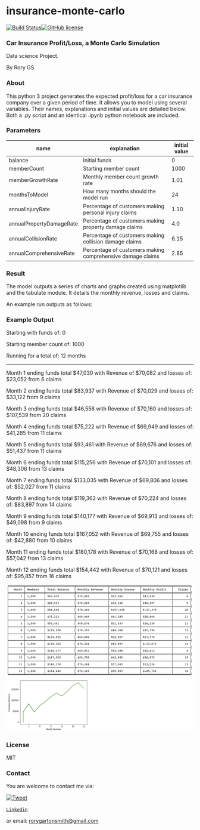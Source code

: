 # insurance-monte-carlo

[![Build Status](https://travis-ci.org/joemccann/dillinger.svg?branch=master)](https://travis-ci.org/joemccann/dillinger)[![GitHub license](https://img.shields.io/github/license/sultan99/react-on-lambda.svg)](https://github.com/sultan99/react-on-lambda/blob/master/LICENSE)

### Car Insurance Profit/Loss, a Monte Carlo Simulation
Data science Project.

By Rory GS

### About

This python 3 project generates the expected profit/loss for a car insurance company over a given period of time. It allows you to model using several variables. Their names, explanations and initial values are detailed below. Both a .py script and an identical .ipynb python notebook are included.

### Parameters

| name | explanation | initial value |
| ------ | ------ | ------ |
| balance | Initial funds | 0  |
| memberCount | Starting member count | 1000  |
| memberGrowthRate | Monthly member count growth rate | 1.01  |
| monthsToModel | How many months should the model run | 24  |
| annualInjuryRate | Percentage of customers making personal injury claims | 1.10  |
| annualPropertyDamageRate | Percentage of customers making property damage claims | 4.0  |
| annualCollisionRate | Percentage of customers making collision damage claims | 6.15  |
| annualComprehensiveRate | Percentage of customers making comprehensive damage claims | 2.85  |

### Result

The model outputs a series of charts and graphs created using matplotlib and the tabulate module. It details the monthly revenue, losses and claims.

An example run outputs as follows:

### Example Output

Starting with funds of: 0 

Starting member count of: 1000 

Running for a total of: 12 months
_________
Month 1 ending funds total $47,030 with Revenue of $70,082 and losses of: $23,052 from 6 claims

Month 2 ending funds total $83,937 with Revenue of $70,029 and losses of: $33,122 from 9 claims

Month 3 ending funds total $46,558 with Revenue of $70,160 and losses of: $107,539 from 20 claims

Month 4 ending funds total $75,222 with Revenue of $69,949 and losses of: $41,285 from 11 claims

Month 5 ending funds total $93,461 with Revenue of $69,676 and losses of: $51,437 from 11 claims

Month 6 ending funds total $115,256 with Revenue of $70,101 and losses of: $48,306 from 13 claims

Month 7 ending funds total $133,035 with Revenue of $69,806 and losses of: $52,027 from 11 claims

Month 8 ending funds total $119,362 with Revenue of $70,224 and losses of: $83,897 from 14 claims

Month 9 ending funds total $140,177 with Revenue of $69,913 and losses of: $49,098 from 9 claims

Month 10 ending funds total $167,052 with Revenue of $69,755 and losses of: $42,880 from 10 claims

Month 11 ending funds total $180,178 with Revenue of $70,168 and losses of: $57,042 from 13 claims

Month 12 ending funds total $154,442 with Revenue of $70,121 and losses of: $95,857 from 16 claims


![Screenshot](screenshot.png)


### License

MIT


### Contact

You are welcome to contact me via:

[![Tweet](https://img.shields.io/twitter/url/http/shields.io.svg?style=social)](https://twitter.com/rorcores)

<a href="https://www.linkedin.com/in/rory-garton-smith-5b991659/" target="_blank">`Linkedin`</a>

or email: rorygartonsmith@gmail.com
